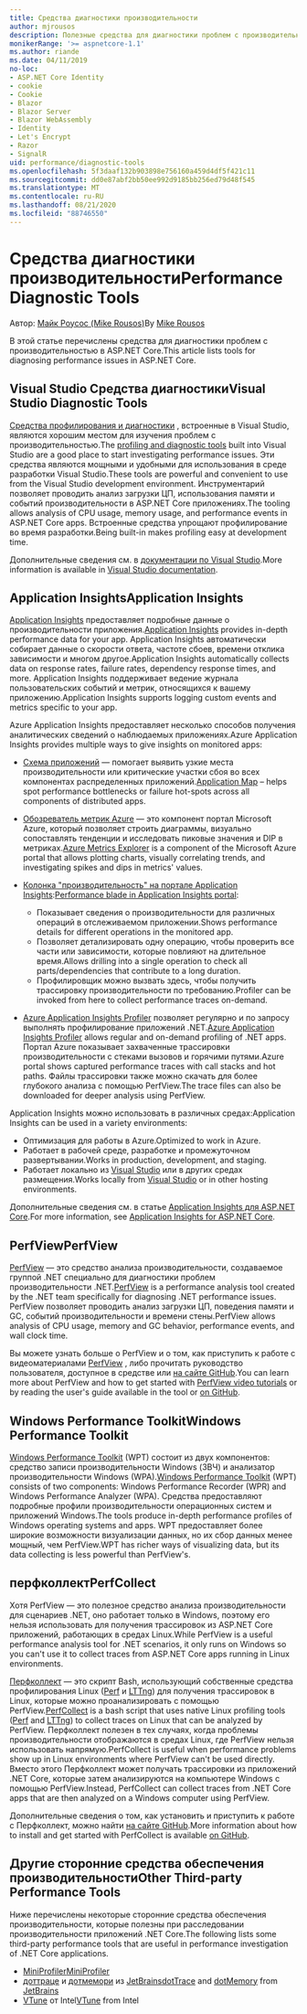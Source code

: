 ```yaml
---
title: Средства диагностики производительности
author: mjrousos
description: Полезные средства для диагностики проблем с производительностью в ASP.NET Core приложениях.
monikerRange: '>= aspnetcore-1.1'
ms.author: riande
ms.date: 04/11/2019
no-loc:
- ASP.NET Core Identity
- cookie
- Cookie
- Blazor
- Blazor Server
- Blazor WebAssembly
- Identity
- Let's Encrypt
- Razor
- SignalR
uid: performance/diagnostic-tools
ms.openlocfilehash: 5f3daaf132b903898e756160a459d4df5f421c11
ms.sourcegitcommit: dd0e87abf2bb50ee992d9185bb256ed79d48f545
ms.translationtype: MT
ms.contentlocale: ru-RU
ms.lasthandoff: 08/21/2020
ms.locfileid: "88746550"
---
```

# <a name="performance-diagnostic-tools"></a><span data-ttu-id="739b8-103">Средства диагностики производительности</span><span class="sxs-lookup"><span data-stu-id="739b8-103">Performance Diagnostic Tools</span></span>

<span data-ttu-id="739b8-104">Автор: [Майк Роусос (Mike Rousos)](https://github.com/mjrousos)</span><span class="sxs-lookup"><span data-stu-id="739b8-104">By [Mike Rousos](https://github.com/mjrousos)</span></span>

<span data-ttu-id="739b8-105">В этой статье перечислены средства для диагностики проблем с производительностью в ASP.NET Core.</span><span class="sxs-lookup"><span data-stu-id="739b8-105">This article lists tools for diagnosing performance issues in ASP.NET Core.</span></span>

## <a name="visual-studio-diagnostic-tools"></a><span data-ttu-id="739b8-106">Visual Studio Средства диагностики</span><span class="sxs-lookup"><span data-stu-id="739b8-106">Visual Studio Diagnostic Tools</span></span>

<span data-ttu-id="739b8-107">[Средства профилирования и диагностики](/visualstudio/profiling) , встроенные в Visual Studio, являются хорошим местом для изучения проблем с производительностью.</span><span class="sxs-lookup"><span data-stu-id="739b8-107">The [profiling and diagnostic tools](/visualstudio/profiling) built into Visual Studio are a good place to start investigating performance issues.</span></span> <span data-ttu-id="739b8-108">Эти средства являются мощными и удобными для использования в среде разработки Visual Studio.</span><span class="sxs-lookup"><span data-stu-id="739b8-108">These tools are powerful and convenient to use from the Visual Studio development environment.</span></span> <span data-ttu-id="739b8-109">Инструментарий позволяет проводить анализ загрузки ЦП, использования памяти и событий производительности в ASP.NET Core приложениях.</span><span class="sxs-lookup"><span data-stu-id="739b8-109">The tooling allows analysis of CPU usage, memory usage, and performance events in ASP.NET Core apps.</span></span> <span data-ttu-id="739b8-110">Встроенные средства упрощают профилирование во время разработки.</span><span class="sxs-lookup"><span data-stu-id="739b8-110">Being built-in makes profiling easy at development time.</span></span>

<span data-ttu-id="739b8-111">Дополнительные сведения см. в [документации по Visual Studio](/visualstudio/profiling/profiling-overview).</span><span class="sxs-lookup"><span data-stu-id="739b8-111">More information is available in [Visual Studio documentation](/visualstudio/profiling/profiling-overview).</span></span>

## <a name="application-insights"></a><span data-ttu-id="739b8-112">Application Insights</span><span class="sxs-lookup"><span data-stu-id="739b8-112">Application Insights</span></span>

<span data-ttu-id="739b8-113">[Application Insights](/azure/application-insights/app-insights-overview) предоставляет подробные данные о производительности приложения.</span><span class="sxs-lookup"><span data-stu-id="739b8-113">[Application Insights](/azure/application-insights/app-insights-overview) provides in-depth performance data for your app.</span></span> <span data-ttu-id="739b8-114">Application Insights автоматически собирает данные о скорости ответа, частоте сбоев, времени отклика зависимости и многом другое.</span><span class="sxs-lookup"><span data-stu-id="739b8-114">Application Insights automatically collects data on response rates, failure rates, dependency response times, and more.</span></span> <span data-ttu-id="739b8-115">Application Insights поддерживает ведение журнала пользовательских событий и метрик, относящихся к вашему приложению.</span><span class="sxs-lookup"><span data-stu-id="739b8-115">Application Insights supports logging custom events and metrics specific to your app.</span></span>

<span data-ttu-id="739b8-116">Azure Application Insights предоставляет несколько способов получения аналитических сведений о наблюдаемых приложениях.</span><span class="sxs-lookup"><span data-stu-id="739b8-116">Azure Application Insights provides multiple ways to give insights on monitored apps:</span></span>

- <span data-ttu-id="739b8-117">[Схема приложений](/azure/application-insights/app-insights-app-map) — помогает выявить узкие места производительности или критические участки сбоя во всех компонентах распределенных приложений.</span><span class="sxs-lookup"><span data-stu-id="739b8-117">[Application Map](/azure/application-insights/app-insights-app-map) – helps spot performance bottlenecks or failure hot-spots across all components of distributed apps.</span></span>
- <span data-ttu-id="739b8-118">[Обозреватель метрик Azure](/azure/azure-monitor/platform/metrics-getting-started) — это компонент портал Microsoft Azure, который позволяет строить диаграммы, визуально сопоставлять тенденции и исследовать пиковые значения и DIP в метриках.</span><span class="sxs-lookup"><span data-stu-id="739b8-118">[Azure Metrics Explorer](/azure/azure-monitor/platform/metrics-getting-started) is a component of the Microsoft Azure portal that allows plotting charts, visually correlating trends, and investigating spikes and dips in metrics' values.</span></span>
- <span data-ttu-id="739b8-119">[Колонка "производительность" на портале Application Insights](/azure/application-insights/app-insights-tutorial-performance):</span><span class="sxs-lookup"><span data-stu-id="739b8-119">[Performance blade in Application Insights portal](/azure/application-insights/app-insights-tutorial-performance):</span></span>

  - <span data-ttu-id="739b8-120">Показывает сведения о производительности для различных операций в отслеживаемом приложении.</span><span class="sxs-lookup"><span data-stu-id="739b8-120">Shows performance details for different operations in the monitored app.</span></span>
  - <span data-ttu-id="739b8-121">Позволяет детализировать одну операцию, чтобы проверить все части или зависимости, которые повлияют на длительное время.</span><span class="sxs-lookup"><span data-stu-id="739b8-121">Allows drilling into a single operation to check all parts/dependencies that contribute to a long duration.</span></span>
  - <span data-ttu-id="739b8-122">Профилировщик можно вызвать здесь, чтобы получить трассировку производительности по требованию.</span><span class="sxs-lookup"><span data-stu-id="739b8-122">Profiler can be invoked from here to collect performance traces on-demand.</span></span>

- <span data-ttu-id="739b8-123">[Azure Application Insights Profiler](/azure/azure-monitor/app/profiler) позволяет регулярно и по запросу выполнять профилирование приложений .NET.</span><span class="sxs-lookup"><span data-stu-id="739b8-123">[Azure Application Insights Profiler](/azure/azure-monitor/app/profiler) allows regular and on-demand profiling of .NET apps.</span></span>  <span data-ttu-id="739b8-124">Портал Azure показывает захваченные трассировки производительности с стеками вызовов и горячими путями.</span><span class="sxs-lookup"><span data-stu-id="739b8-124">Azure portal shows captured performance traces with call stacks and hot paths.</span></span> <span data-ttu-id="739b8-125">Файлы трассировки также можно скачать для более глубокого анализа с помощью PerfView.</span><span class="sxs-lookup"><span data-stu-id="739b8-125">The trace files can also be downloaded for deeper analysis using PerfView.</span></span>

<span data-ttu-id="739b8-126">Application Insights можно использовать в различных средах:</span><span class="sxs-lookup"><span data-stu-id="739b8-126">Application Insights can be used in a variety environments:</span></span>

- <span data-ttu-id="739b8-127">Оптимизация для работы в Azure.</span><span class="sxs-lookup"><span data-stu-id="739b8-127">Optimized to work in Azure.</span></span>
- <span data-ttu-id="739b8-128">Работает в рабочей среде, разработке и промежуточном развертывании.</span><span class="sxs-lookup"><span data-stu-id="739b8-128">Works in production, development, and staging.</span></span>
- <span data-ttu-id="739b8-129">Работает локально из [Visual Studio](/azure/application-insights/app-insights-visual-studio) или в других средах размещения.</span><span class="sxs-lookup"><span data-stu-id="739b8-129">Works locally from [Visual Studio](/azure/application-insights/app-insights-visual-studio) or in other hosting environments.</span></span>

<span data-ttu-id="739b8-130">Дополнительные сведения см. в статье [Application Insights для ASP.NET Core](/azure/application-insights/app-insights-asp-net-core).</span><span class="sxs-lookup"><span data-stu-id="739b8-130">For more information, see [Application Insights for ASP.NET Core](/azure/application-insights/app-insights-asp-net-core).</span></span>

## <a name="perfview"></a><span data-ttu-id="739b8-131">PerfView</span><span class="sxs-lookup"><span data-stu-id="739b8-131">PerfView</span></span>

<span data-ttu-id="739b8-132">[PerfView](https://github.com/Microsoft/perfview) — это средство анализа производительности, создаваемое группой .NET специально для диагностики проблем производительности .NET.</span><span class="sxs-lookup"><span data-stu-id="739b8-132">[PerfView](https://github.com/Microsoft/perfview) is a performance analysis tool created by the .NET team specifically for diagnosing .NET performance issues.</span></span> <span data-ttu-id="739b8-133">PerfView позволяет проводить анализ загрузки ЦП, поведения памяти и GC, событий производительности и времени стены.</span><span class="sxs-lookup"><span data-stu-id="739b8-133">PerfView allows analysis of CPU usage, memory and GC behavior, performance events, and wall clock time.</span></span>

<span data-ttu-id="739b8-134">Вы можете узнать больше о PerfView и о том, как приступить к работе с видеоматериалами [PerfView](https://channel9.msdn.com/Series/PerfView-Tutorial) , либо прочитать руководство пользователя, доступное в средстве или [на сайте GitHub](https://github.com/Microsoft/perfview).</span><span class="sxs-lookup"><span data-stu-id="739b8-134">You can learn more about PerfView and how to get started with [PerfView video tutorials](https://channel9.msdn.com/Series/PerfView-Tutorial) or by reading the user's guide available in the tool or [on GitHub](https://github.com/Microsoft/perfview).</span></span>

## <a name="windows-performance-toolkit"></a><span data-ttu-id="739b8-135">Windows Performance Toolkit</span><span class="sxs-lookup"><span data-stu-id="739b8-135">Windows Performance Toolkit</span></span>

<span data-ttu-id="739b8-136">[Windows Performance Toolkit](/windows-hardware/test/wpt/) (WPT) состоит из двух компонентов: средство записи производительности Windows (ЗВЧ) и анализатор производительности Windows (WPA).</span><span class="sxs-lookup"><span data-stu-id="739b8-136">[Windows Performance Toolkit](/windows-hardware/test/wpt/) (WPT) consists of two components: Windows Performance Recorder (WPR) and Windows Performance Analyzer (WPA).</span></span> <span data-ttu-id="739b8-137">Средства предоставляют подробные профили производительности операционных систем и приложений Windows.</span><span class="sxs-lookup"><span data-stu-id="739b8-137">The tools produce in-depth performance profiles of Windows operating systems and apps.</span></span> <span data-ttu-id="739b8-138">WPT предоставляет более широкие возможности визуализации данных, но их сбор данных менее мощный, чем PerfView.</span><span class="sxs-lookup"><span data-stu-id="739b8-138">WPT has richer ways of visualizing data, but its data collecting is less powerful than PerfView's.</span></span>

## <a name="perfcollect"></a><span data-ttu-id="739b8-139">перфколлект</span><span class="sxs-lookup"><span data-stu-id="739b8-139">PerfCollect</span></span>

<span data-ttu-id="739b8-140">Хотя PerfView — это полезное средство анализа производительности для сценариев .NET, оно работает только в Windows, поэтому его нельзя использовать для получения трассировок из ASP.NET Core приложений, работающих в средах Linux.</span><span class="sxs-lookup"><span data-stu-id="739b8-140">While PerfView is a useful performance analysis tool for .NET scenarios, it only runs on Windows so you can't use it to collect traces from ASP.NET Core apps running in Linux environments.</span></span>

<span data-ttu-id="739b8-141">[Перфколлект](https://github.com/dotnet/coreclr/blob/master/Documentation/project-docs/linux-performance-tracing.md) — это скрипт Bash, использующий собственные средства профилирования Linux ([Perf](https://perf.wiki.kernel.org/index.php/Main_Page) и [LTTng](https://lttng.org/)) для получения трассировок в Linux, которые можно проанализировать с помощью PerfView.</span><span class="sxs-lookup"><span data-stu-id="739b8-141">[PerfCollect](https://github.com/dotnet/coreclr/blob/master/Documentation/project-docs/linux-performance-tracing.md) is a bash script that uses native Linux profiling tools ([Perf](https://perf.wiki.kernel.org/index.php/Main_Page) and [LTTng](https://lttng.org/)) to collect traces on Linux that can be analyzed by PerfView.</span></span> <span data-ttu-id="739b8-142">Перфколлект полезен в тех случаях, когда проблемы производительности отображаются в средах Linux, где PerfView нельзя использовать напрямую.</span><span class="sxs-lookup"><span data-stu-id="739b8-142">PerfCollect is useful when performance problems show up in Linux environments where PerfView can't be used directly.</span></span> <span data-ttu-id="739b8-143">Вместо этого Перфколлект может получать трассировки из приложений .NET Core, которые затем анализируются на компьютере Windows с помощью PerfView.</span><span class="sxs-lookup"><span data-stu-id="739b8-143">Instead, PerfCollect can collect traces from .NET Core apps that are then analyzed on a Windows computer using PerfView.</span></span>

<span data-ttu-id="739b8-144">Дополнительные сведения о том, как установить и приступить к работе с Перфколлект, можно найти [на сайте GitHub](https://github.com/dotnet/coreclr/blob/master/Documentation/project-docs/linux-performance-tracing.md).</span><span class="sxs-lookup"><span data-stu-id="739b8-144">More information about how to install and get started with PerfCollect is available [on GitHub](https://github.com/dotnet/coreclr/blob/master/Documentation/project-docs/linux-performance-tracing.md).</span></span>

## <a name="other-third-party-performance-tools"></a><span data-ttu-id="739b8-145">Другие сторонние средства обеспечения производительности</span><span class="sxs-lookup"><span data-stu-id="739b8-145">Other Third-party Performance Tools</span></span>

<span data-ttu-id="739b8-146">Ниже перечислены некоторые сторонние средства обеспечения производительности, которые полезны при расследовании производительности приложений .NET Core.</span><span class="sxs-lookup"><span data-stu-id="739b8-146">The following lists some third-party performance tools that are useful in performance investigation of .NET Core applications.</span></span>

- [<span data-ttu-id="739b8-147">MiniProfiler</span><span class="sxs-lookup"><span data-stu-id="739b8-147">MiniProfiler</span></span>](https://miniprofiler.com/)
- <span data-ttu-id="739b8-148">[доттраце](https://www.jetbrains.com/profiler/) и [дотмемори](https://www.jetbrains.com/dotmemory/) из [JetBrains](https://www.jetbrains.com/)</span><span class="sxs-lookup"><span data-stu-id="739b8-148">[dotTrace](https://www.jetbrains.com/profiler/) and [dotMemory](https://www.jetbrains.com/dotmemory/) from [JetBrains](https://www.jetbrains.com/)</span></span>
- <span data-ttu-id="739b8-149">[VTune](https://software.intel.com/content/www/us/en/develop/tools/vtune-profiler.html) от Intel</span><span class="sxs-lookup"><span data-stu-id="739b8-149">[VTune](https://software.intel.com/content/www/us/en/develop/tools/vtune-profiler.html) from Intel</span></span>
